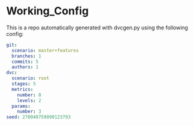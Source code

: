 
Working_Config
===

This is a repo automatically generated with dvcgen.py using the following config:

```yaml
git:
  scenario: master+features
  branches: 1
  commits: 5
  authors: 1
dvc:
  scenario: root
  stages: 5
  metrics:
    number: 8
    levels: 2
  params:
    number: 3
seed: 270040759890123793
```

